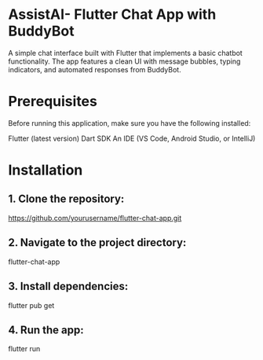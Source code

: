 # AssistAI- Flutter Chat App with BuddyBot
A simple chat interface built with Flutter that implements a basic chatbot functionality. The app features a clean UI with message bubbles, typing indicators, and automated responses from BuddyBot.

# Prerequisites
Before running this application, make sure you have the following installed:

 Flutter (latest version)
 Dart SDK
 An IDE (VS Code, Android Studio, or IntelliJ)


# Installation

## 1. Clone the repository:

https://github.com/yourusername/flutter-chat-app.git

## 2. Navigate to the project directory:

flutter-chat-app

## 3. Install dependencies:

flutter pub get

## 4. Run the app:

flutter run



